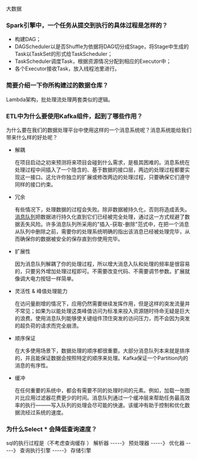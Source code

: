大数据

### Spark引擎中，一个任务从提交到执行的具体过程是怎样的？

- 构建DAG；
- DAGScheduler以是否Shuffle为依据将DAG切分成Stage，将Stage中生成的Task以TaskSet的形式给TaskScheduler；
- TaskScheduler调度Task，根据资源情况分配到相应的Executor中；
- 各个Executor接收Task，放入线程池里进行。

### 简要介绍一下你所构建过的数据仓库？

Lambda架构，批处理流处理两套类似的逻辑。

### ETL中为什么要使用Kafka组件，起到了哪些作用？

为什么要在我们的数据处理平台中使用这样的一个消息系统呢？消息系统能给我们带来什么样的好处呢？

- 解耦

  在项目启动之初来预测将来项目会碰到什么需求，是极其困难的。消息系统在处理过程中间插入了一个隐含的、基于数据的接口层，两边的处理过程都要实现这一接口。这允许你独立的扩展或修改两边的处理过程，只要确保它们遵守同样的接口约束。

- 冗余

  有些情况下，处理数据的过程会失败。除非数据被持久化，否则将造成丢失。[消息队列](https://cloud.tencent.com/product/cmq?from=10680)把数据进行持久化直到它们已经被完全处理，通过这一方式规避了数据丢失风险。许多消息队列所采用的"插入-获取-删除"范式中，在把一个消息从队列中删除之前，需要你的处理系统明确的指出该消息已经被处理完毕，从而确保你的数据被安全的保存直到你使用完毕。

- 扩展性

  因为消息队列解耦了你的处理过程，所以增大消息入队和处理的频率是很容易的，只要另外增加处理过程即可。不需要改变代码、不需要调节参数。扩展就像调大电力按钮一样简单。

- 灵活性 & 峰值处理能力

  在访问量剧增的情况下，应用仍然需要继续发挥作用，但是这样的突发流量并不常见；如果为以能处理这类峰值访问为标准来投入资源随时待命无疑是巨大的浪费。使用消息队列能够使关键组件顶住突发的访问压力，而不会因为突发的超负荷的请求而完全崩溃。

- 顺序保证

  在大多使用场景下，数据处理的顺序都很重要。大部分消息队列本来就是排序的，并且能保证数据会按照特定的顺序来处理。Kafka保证一个Partition内的消息的有序性。

- 缓冲

  在任何重要的系统中，都会有需要不同的处理时间的元素。例如，加载一张图片比应用过滤器花费更少的时间。消息队列通过一个缓冲层来帮助任务最高效率的执行———写入队列的处理会尽可能的快速。该缓冲有助于控制和优化数据流经过系统的速度。



### 为什么Select * 会降低查询速度？

sql的执行过程是（不考虑查询缓存 ）
解析器 -----》 预处理器 -----》 优化器 -----》 查询执行引擎 -----》 存储引擎